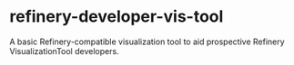 # refinery-developer-vis-tool
A basic Refinery-compatible visualization tool to aid prospective Refinery VisualizationTool developers.
